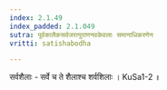 ```yaml
---
index: 2.1.49
index_padded: 2.1.049
sutra: पूर्वकालैकसर्वजरत्पुराणनवकेवलाः समानाधिकरणेन
vritti: satishabodha

---
```

 सर्वशैलाः - सर्वे च ते शैलाश्च शर्वशिलाः । KuSa1-2 ॥